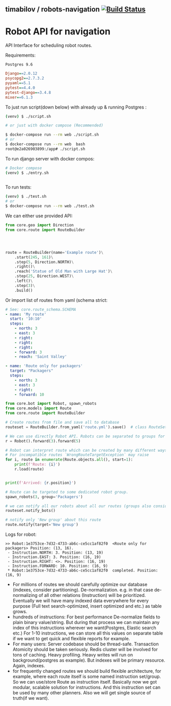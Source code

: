 ## timabilov / robots-navigation [![Build Status](https://travis-ci.com/timabilov/robots-navigation.svg?branch=master)](https://travis-ci.com/timabilov/robots-navigation)

# Robot API for navigation 

API Interface for scheduling robot routes.


Requirements:

 `Postgres 9.6`
```ini
Django==2.0.12
psycopg2==2.7.3.2
pyyaml==5.1
pytest==4.4.0
pytest-django==3.4.8
mixer==6.1.3
```


To just run script(down below) with already up & running Postgres :
```bash
(venv) $ ./script.sh

# or just with docker compose (Recommended)

$ docker-compose run --rm web ./script.sh
# or
$ docker-compose run --rm web  bash 
root@e2a026903899:/app# ./script.sh


```


To run django server with docker compos:

```bash
# Docker compose
(venv) $ ./entry.sh
   
```

To run tests:
```bash
(venv) $ ./test.sh
# or
$ docker-compose run --rm web ./test.sh

```



 We can either use provided API:
 
```python
from core.geo import Direction
from core.route import RouteBuilder




route = RouteBuilder(name='Example route')\
    .start(245, 161)\
    .step(5, Direction.NORTH)\
    .right()\
    .reach('Statue of Old Man with Large Hat')\
    .step(25, Direction.WEST)\
    .left()\
    .step(3)\
    .build()
```
Or import list of routes from yaml (schema strict:
```yaml
# See: core.route_schema.SCHEMA
- name: 'My route'
  start: '10:10'
  steps:
    - north: 3
    - east: 3
    - right:
    - right:
    - right:
    - forward: 3
    - reach: 'Saint Valley'

- name: 'Route only for packagers'
  target: "Packagers"
  steps:
    - north: 3
    - east: 3
    - right:
    - forward: 10
```
```python
from core.bot import Robot, spawn_robots
from core.models import Route
from core.route import RouteBuilder

# Create routes from file and save all to database
routeset = RouteBuilder.from_yaml('route.yml').save()  # class RouteSet - wrapper

# We can use directly Robot API. Robots can be separated to groups for further relevant route consuming
r = Robot().forward(3).forward(5)

# Robot can interpret route which can be created by many different ways
# For incompatible routes `WrongRouteTargetException` may raise
for i, route in enumerate(Route.objects.all(), start=1):
    print(f'Route: {i}')
    r.load(route)


print(f'Arrived: {r.position}')

# Route can be targeted to some dedicated robot group.
spawn_robots(3, group='Packagers')

# we can notify all our robots about all our routes (groups also considered), to execute instructions.
routeset.notify_bots()

# notify only 'New group' about this route
route.notify(target='New group')

```


Logs for robot:

```
>> Robot:1e3753ce-7d32-4733-ab6c-ce5cc1af82f0  <Route only for packagers> Position: (13, 16).
 - Instruction.NORTH: 3. Position: (13, 19)
 - Instruction.EAST: 3. Position: (16, 19)
 - Instruction.RIGHT: <>. Position: (16, 19)
 - Instruction.FORWARD: 10. Position: (16, 9)
 * Robot:1e3753ce-7d32-4733-ab6c-ce5cc1af82f0  completed. Position: (16, 9)

```



* For millions of routes we should carefully optimize our database (indexes, consider partitioning). De-normalization. 
e.g. in that case de-normalizing of all other relations (Instruction) will be prioritized. Eventually we will have many indexed data everywhere for every purpose (Full text search-optimized, insert optimized and etc.) as table grows.  
* hundreds of instructions: For best performance De-normalize fields to plain binary value/string. But during that process we can maintain any index of this instructions wherever we want(Postgres, Elastic search  etc.)
   For 1-10 instructions, we can  store all this values on separate table if we want to get quick and flexible reports for example. 
* For many users: Server codebase should be thread-safe. Transaction Atomicity should be taken seriously. Redis cluster will be involved for tons of caching. Heavy profiling. Heavy writes will run on background(postgres as example). But indexes will be primary resource. Again, indexes.
* for frequently changed routes we should build flexible architecture, for example, where each route itself is some named instruction set/group. So we can use/store Route as instruction itself.
  Basically now we got modular, scalable solution for instructions. And this instruction set can be used by many other planners. Also we will get single source of truth(if we want). 
  